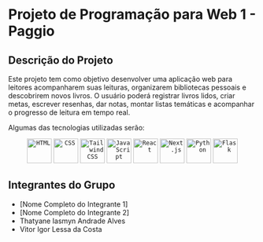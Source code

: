 # Projeto de Programação para Web 1 - Paggio

## Descrição do Projeto

Este projeto tem como objetivo desenvolver uma aplicação web para leitores acompanharem suas leituras, organizarem bibliotecas pessoais e descobrirem novos livros. O usuário poderá registrar livros lidos, criar metas, escrever resenhas, dar notas, montar listas temáticas e acompanhar o progresso de leitura em tempo real.

Algumas das tecnologias utilizadas serão:

<div align="center">
	<code><img width="50" src="https://raw.githubusercontent.com/marwin1991/profile-technology-icons/refs/heads/main/icons/html.png" alt="HTML" title="HTML"/></code>
	<code><img width="50" src="https://raw.githubusercontent.com/marwin1991/profile-technology-icons/refs/heads/main/icons/css.png" alt="CSS" title="CSS"/></code>
	<code><img width="50" src="https://raw.githubusercontent.com/marwin1991/profile-technology-icons/refs/heads/main/icons/tailwind_css.png" alt="Tailwind CSS" title="Tailwind CSS"/></code>
	<code><img width="50" src="https://raw.githubusercontent.com/marwin1991/profile-technology-icons/refs/heads/main/icons/javascript.png" alt="JavaScript" title="JavaScript"/></code>
	<code><img width="50" src="https://raw.githubusercontent.com/marwin1991/profile-technology-icons/refs/heads/main/icons/react.png" alt="React" title="React"/></code>
	<code><img width="50" src="https://raw.githubusercontent.com/marwin1991/profile-technology-icons/refs/heads/main/icons/next_js.png" alt="Next.js" title="Next.js"/></code>
	<code><img width="50" src="https://raw.githubusercontent.com/marwin1991/profile-technology-icons/refs/heads/main/icons/python.png" alt="Python" title="Python"/></code>
	<code><img width="50" src="https://raw.githubusercontent.com/marwin1991/profile-technology-icons/refs/heads/main/icons/flask.png" alt="Flask" title="Flask"/></code>
</div>

<!-- Icons obtidos do site: https://marwin1991.github.io/profile-technology-icons/ -->

## Integrantes do Grupo

-   [Nome Completo do Integrante 1]
-   [Nome Completo do Integrante 2]
-   Thatyane Iasmyn Andrade Alves
-   Vitor Igor Lessa da Costa
